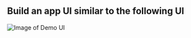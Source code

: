 ## Build an app UI similar to the following UI
![Image of Demo UI](https://images2.imgbox.com/52/3a/phBgs7zO_o.png)